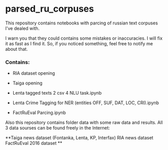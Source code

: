 # parsed_ru_corpuses
This repository contains notebooks with parcing of russian text corpuses I've dealed with.

I warn you that they could contains some mistakes or inaccuracies. I will fix it as fast as I find it. So, if you noticed something, feel free to notify me about that.

### Contains:

* RIA dataset opening
* Taiga opening
  
* Lenta tagged texts 2 csv 4 NLU task.ipynb
* Lenta Crime Tagging for NER (entities OFF, SUF, DAT, LOC, CRI).ipynb
* FactRuEval Parcing.ipynb

Also this repository contains folder data with some raw data and results.
All 3 data sourses can be found freely in the Internet:

  **Taiga news dataset (Fontanka, Lenta, KP, Interfax)
  RIA news dataset
  FactRuEval 2016 dataset
  **
